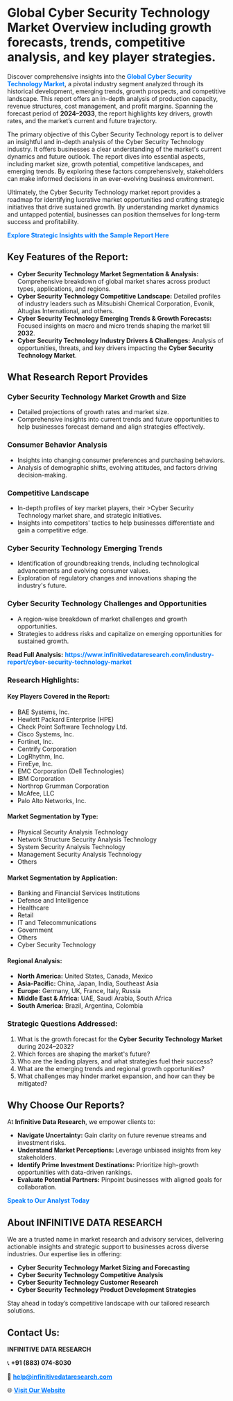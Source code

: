 <h1>Global Cyber Security Technology Market Overview including growth forecasts, trends, competitive analysis, and key player strategies.</h1>
<p>
Discover comprehensive insights into the 
<a href="https://www.infinitivedataresearch.com/industry-report/cyber-security-technology-market" rel="dofollow" style="color: #007BFF; text-decoration: none;"><strong>Global Cyber Security Technology Market</strong></a>, a pivotal industry segment analyzed through its historical development, emerging trends, growth prospects, and competitive landscape. This report offers an in-depth analysis of production capacity, revenue structures, cost management, and profit margins. Spanning the forecast period of <strong>2024–2033</strong>, the report highlights key drivers, growth rates, and the market’s current and future trajectory.
</p>
<p>
The primary objective of this Cyber Security Technology report is to deliver an insightful and in-depth analysis of the Cyber Security Technology industry. It offers businesses a clear understanding of the market's current dynamics and future outlook. The report dives into essential aspects, including market size, growth potential, competitive landscapes, and emerging trends. By exploring these factors comprehensively, stakeholders can make informed decisions in an ever-evolving business environment.
</p>
<p>
Ultimately, the Cyber Security Technology market report provides a roadmap for identifying lucrative market opportunities and crafting strategic initiatives that drive sustained growth. By understanding market dynamics and untapped potential, businesses can position themselves for long-term success and profitability.
</p>
<p>
<a href="https://www.infinitivedataresearch.com/request-sample/reportId=103372" style="color: #007BFF; text-decoration: none;"><strong>Explore Strategic Insights with the Sample Report Here</strong></a>
</p>

<h2>Key Features of the Report:</h2>
<ul>
<li><strong>Cyber Security Technology Market Segmentation & Analysis:</strong> Comprehensive breakdown of global market shares across product types, applications, and regions.</li>
<li><strong>Cyber Security Technology Competitive Landscape:</strong> Detailed profiles of industry leaders such as Mitsubishi Chemical Corporation, Evonik, Altuglas International, and others.</li>
<li><strong>Cyber Security Technology Emerging Trends & Growth Forecasts:</strong> Focused insights on macro and micro trends shaping the market till <strong>2032</strong>.</li>
<li><strong>Cyber Security Technology Industry Drivers & Challenges:</strong> Analysis of opportunities, threats, and key drivers impacting the <strong>Cyber Security Technology Market</strong>.</li>
</ul>

<h2>What Research Report Provides</h2>
<h3>Cyber Security Technology Market Growth and Size</h3>
<ul>
<li>Detailed projections of growth rates and market size.</li>
<li>Comprehensive insights into current trends and future opportunities to help businesses forecast demand and align strategies effectively.</li>
</ul>

<h3>Consumer Behavior Analysis</h3>
<ul>
<li>Insights into changing consumer preferences and purchasing behaviors.</li>
<li>Analysis of demographic shifts, evolving attitudes, and factors driving decision-making.</li>
</ul>

<h3>Competitive Landscape</h3>
<ul>
<li>In-depth profiles of key market players, their >Cyber Security Technology market share, and strategic initiatives.</li>
<li>Insights into competitors' tactics to help businesses differentiate and gain a competitive edge.</li>
</ul>

<h3>Cyber Security Technology Emerging Trends</h3>
<ul>
<li>Identification of groundbreaking trends, including technological advancements and evolving consumer values.</li>
<li>Exploration of regulatory changes and innovations shaping the industry's future.</li>
</ul>

<h3>Cyber Security Technology Challenges and Opportunities</h3>
<ul>
<li>A region-wise breakdown of market challenges and growth opportunities.</li>
<li>Strategies to address risks and capitalize on emerging opportunities for sustained growth.</li>
</ul>
<p><strong>Read Full Analysis:</strong> <a href="https://www.infinitivedataresearch.com/industry-report/cyber-security-technology-market" rel="dofollow" style="color: #007BFF; text-decoration: none;"><strong>https://www.infinitivedataresearch.com/industry-report/cyber-security-technology-market</strong></a></p>
<h3>Research Highlights:</h3>
<h4>Key Players Covered in the Report:</h4>
<ul><li>BAE Systems, Inc.</li><li>Hewlett Packard Enterprise (HPE)</li><li>Check Point Software Technology Ltd.</li><li>Cisco Systems, Inc.</li><li>Fortinet, Inc.</li><li>Centrify Corporation</li><li>LogRhythm, Inc.</li><li>FireEye, Inc.</li><li>EMC Corporation (Dell Technologies)</li><li>IBM Corporation</li><li>Northrop Grumman Corporation</li><li>McAfee, LLC</li><li>Palo Alto Networks, Inc.</li></ul>
<h4>Market Segmentation by Type:</h4>
<ul><li>Physical Security Analysis Technology</li><li>Network Structure Security Analysis Technology</li><li>System Security Analysis Technology</li><li>Management Security Analysis Technology</li><li>Others</li></ul>
<h4>Market Segmentation by Application:</h4>
<ul><li>Banking and Financial Services Institutions</li><li>Defense and Intelligence</li><li>Healthcare</li><li>Retail</li><li>IT and Telecommunications</li><li>Government</li><li>Others</li><li>Cyber Security Technology</li></ul>

<h4>Regional Analysis:</h4>
<ul>
<li><strong>North America:</strong> United States, Canada, Mexico</li>
<li><strong>Asia-Pacific:</strong> China, Japan, India, Southeast Asia</li>
<li><strong>Europe:</strong> Germany, UK, France, Italy, Russia</li>
<li><strong>Middle East & Africa:</strong> UAE, Saudi Arabia, South Africa</li>
<li><strong>South America:</strong> Brazil, Argentina, Colombia</li>
</ul>

<h3>Strategic Questions Addressed:</h3>
<ol>
<li>What is the growth forecast for the <strong>Cyber Security Technology Market</strong> during 2024–2032?</li>
<li>Which forces are shaping the market's future?</li>
<li>Who are the leading players, and what strategies fuel their success?</li>
<li>What are the emerging trends and regional growth opportunities?</li>
<li>What challenges may hinder market expansion, and how can they be mitigated?</li>
</ol>

<h2>Why Choose Our Reports?</h2>
<p>At <strong>Infinitive Data Research</strong>, we empower clients to:</p>
<ul>
<li><strong>Navigate Uncertainty:</strong> Gain clarity on future revenue streams and investment risks.</li>
<li><strong>Understand Market Perceptions:</strong> Leverage unbiased insights from key stakeholders.</li>
<li><strong>Identify Prime Investment Destinations:</strong> Prioritize high-growth opportunities with data-driven rankings.</li>
<li><strong>Evaluate Potential Partners:</strong> Pinpoint businesses with aligned goals for collaboration.</li>
</ul>
<p><a href="https://www.infinitivedataresearch.com/industry-report/cyber-security-technology-market" rel="dofollow" style="color: #007BFF; text-decoration: none;"><strong>Speak to Our Analyst Today</strong></a></p>

<h2>About INFINITIVE DATA RESEARCH</h2>
<p>We are a trusted name in market research and advisory services, delivering actionable insights and strategic support to businesses across diverse industries. Our expertise lies in offering:</p>
<ul>
<li><strong>Cyber Security Technology Market Sizing and Forecasting</strong></li>
<li><strong>Cyber Security Technology Competitive Analysis</strong></li>
<li><strong>Cyber Security Technology Customer Research</strong></li>
<li><strong>Cyber Security Technology Product Development Strategies</strong></li>
</ul>
<p>Stay ahead in today’s competitive landscape with our tailored research solutions.</p>

<h2>Contact Us:</h2>
<p><strong>INFINITIVE DATA RESEARCH</strong></p>
<p>📞 <strong>+91 (883) 074-8030</strong></p>
<p>📧 <strong><a href="mailto:help@infinitivedataresearch.com" style="color: #007BFF;">help@infinitivedataresearch.com</a></strong></p>
<p>🌐 <strong><a href="https://www.infinitivedataresearch.com" rel="dofollow" style="color: #007BFF;">Visit Our Website</a></strong></p>